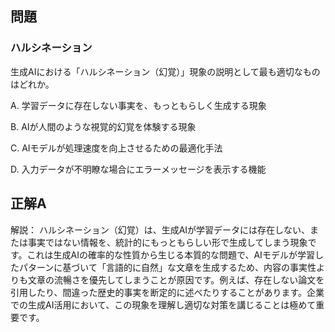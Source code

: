 ## 問題
### ハルシネーション
生成AIにおける「ハルシネーション（幻覚）」現象の説明として最も適切なものはどれか。

A. 学習データに存在しない事実を、もっともらしく生成する現象

B. AIが人間のような視覚的幻覚を体験する現象

C. AIモデルが処理速度を向上させるための最適化手法

D. 入力データが不明瞭な場合にエラーメッセージを表示する機能

## 正解A

解説：
ハルシネーション（幻覚）は、生成AIが学習データには存在しない、または事実ではない情報を、統計的にもっともらしい形で生成してしまう現象です。これは生成AIの確率的な性質から生じる本質的な問題で、AIモデルが学習したパターンに基づいて「言語的に自然」な文章を生成するため、内容の事実性よりも文章の流暢さを優先してしまうことが原因です。例えば、存在しない論文を引用したり、間違った歴史的事実を断定的に述べたりすることがあります。企業での生成AI活用において、この現象を理解し適切な対策を講じることは極めて重要です。 